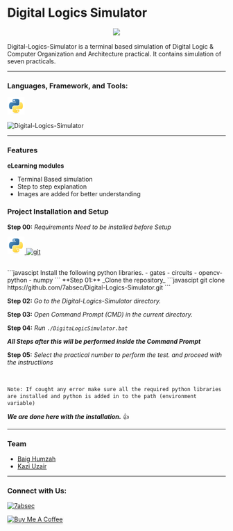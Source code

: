 # Digital Logics Simulator
<p align="center">
<a href="https://github.com/7absec/Digital-Logics-Simulator" target="_blank"> 
    <img src="https://github.com/7absec/Digital-Logics-Simulator/image/banner.jpg"> 
  </a> 
</p>

<p>
Digital-Logics-Simulator is a terminal based simulation of Digital Logic & Computer Organization and Architecture practical. It contains simulation of seven practicals. 
</p>

<hr />

<h3 align="left">Languages, Framework, and Tools:</h3>
<p align="left"> 
  
  <a href="https://www.python.org/" target="_blank"> 
  <img src="https://github.com/devicons/devicon/blob/master/icons/python/python-original.svg" alt="css3" width="40" height="40"/> 
  </a> 
  
</p>

<p align="left"> <img src="https://komarev.com/ghpvc/?username=Digital-Logics-Simulator&label=Project%20views&color=0e75b6&style=flat" alt="Digital-Logics-Simulator" /> </p>
	 
<hr />	

### Features

**eLearning modules** </br>
 - Terminal Based simulation 
 - Step to step explanation
 - Images are added for better understanding



### Project Installation and Setup

**Step 00:** _Requirements Need to be installed before Setup_
<p align="left">
	<a href="https://www.python.org/" target="_blank"> 
  		<img src="https://github.com/devicons/devicon/blob/master/icons/python/python-original.svg" alt="css3" width="40" height="40"/> 
  	</a>
	<a href="https://git-scm.com/" target="_blank"> 
   		 <img src="https://www.vectorlogo.zone/logos/git-scm/git-scm-icon.svg" alt="git" width="40" height="40"/> 
  	</a> 
</p>
<br/>
```javascipt
Install the following python libraries.
 - gates
 - circuits
 - opencv-python
 - numpy
```
**Step 01:** _Clone the repository_
```javascipt
git clone https://github.com/7absec/Digital-Logics-Simulator.git
```
<br/>

**Step 02:** _Go to the Digital-Logics-Simulator directory._
<br/>

**Step 03:** _Open Command Prompt (CMD) in the current directory._
<br/>

**Step 04:** _Run ```./DigitaLogicSimulator.bat```_
<br/>


**_All Steps after this will be performed inside the Command Prompt_**

**Step 05:** _Select the practical number to perform the test. and proceed with the instructiions_

<br/>

```javascipt
Note: If cought any error make sure all the required python libraries are installed and python is added in to the path (environment variable)
```

**_We are done here with the installation._** :+1: 

<hr />

### Team
 - [Baig Humzah](https://github.com/Hbaig05546) 
 - [Kazi Uzair](https://github.com/uzair-sudo)

<hr />
<h3 align="left">Connect with Us:</h3>
<p align="left">
	<a href="https://twitter.com/7absec" target="blank">
		<img src="https://img.shields.io/twitter/follow/7absec?logo=twitter&style=for-the-badge" alt="7absec" />
	</a> 
</p>
<a href="https://www.buymeacoffee.com/7absec" target="_blank"><img src="https://www.buymeacoffee.com/assets/img/custom_images/orange_img.png" alt="Buy Me A Coffee" style="height: 41px !important;width: 174px !important;box-shadow: 0px 3px 2px 0px rgba(190, 190, 190, 0.5) !important;-webkit-box-shadow: 0px 3px 2px 0px rgba(190, 190, 190, 0.5) !important;" ></a>


